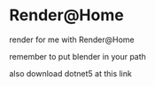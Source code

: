 # Render@Home
render for me with Render@Home
<p>remember to put blender in your path</p>
<p>also download dotnet5<a herf="https://download.visualstudio.microsoft.com/download/pr/deffc9d5-ef77-4697-ac6e-33a58ccdc409/8386e478b5823a765dc1361155360877/windowsdesktop-runtime-5.0.2-win-x64.exe"> at this link</a></p>
